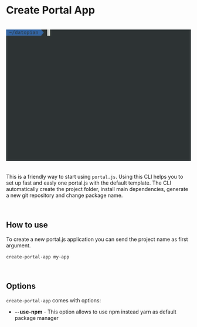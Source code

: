 # Create Portal App

<br/>

<img src="resources/create-portal-app.gif">

<br/>
<br/>

This is a friendly way to start using  `portal.js`. Using this CLI helps you to set up fast and easly one portal.js with the default template.
The CLI automatically create the project folder, install main dependencies, generate a new git repository and change package name.

<br/> 

## How to use

To create a new portal.js application you can send the project name as first argument.
```
create-portal-app my-app
```

<br/>

## Options
`create-portal-app` comes with options:

- **--use-npm** - This option allows to use npm instead yarn as default package manager


